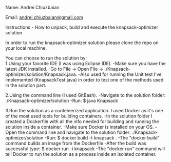 Name: Andrei Chiuzbaian

Email: andrei.chiuzbaian@gmail.com


Instructions - How to unpack, build and execute the knapsack-optimizer solution

In order to run the knapsack-optimizer solution please clone the repo on your local machine.

You can choose to run the solution by:</br>
1.Using your favorite IDE (I was using Eclipse IDE). 
-Make sure you have the latest JDK installed.
-Go to File -> Open File -> ./Knapsack-optimizer/solution/Knapsack.java. 
-Also used for running the Unit test I've implemented (KnapsackTest.java) in order to test one of the methods used in the solution part.

2.Using the command line (I used GitBash).
-Navigate to the solution folder: ./Knapsack-optimizer/solution
-Run: $ java Knapsack

3.Run the solution as a conteinerized application. I used Docker as it's one of the most used tools for building containers.
-In the solution folder I created a Dockerfile with all the info needed for building and running the solution inside a container.
-Make sure Docker is installed on your OS.
-Open the command line and navigate to the solution folder: ./Knapsack-optimizer/solution
-Run: $ docker build -t knapsack .
-The "docker build" command builds an image from the Dockerfile
-After the build was successful type: $ docker run -i knapsack 
-The "docker run" command will tell Docker to run the solution as a process inside an isolated container. 


 
